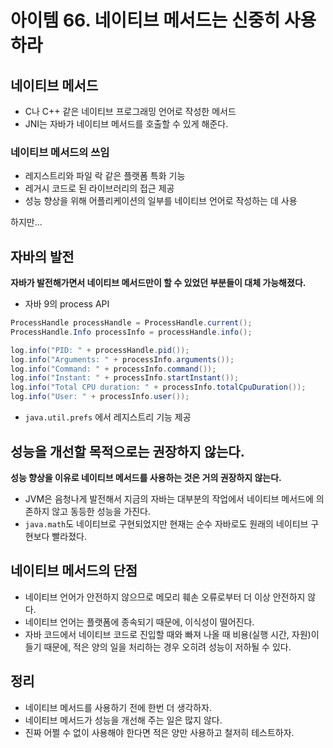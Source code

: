 # 아이템 66. 네이티브 메서드는 신중히 사용하라

## 네이티브 메서드

- C나 C++ 같은 네이티브 프로그래밍 언어로 작성한 메서드
- JNI는 자바가 네이티브 메서드를 호출할 수 있게 해준다.

### 네이티브 메서드의 쓰임

- 레지스트리와 파일 락 같은 플랫폼 특화 기능
- 레거시 코드로 된 라이브러리의 접근 제공
- 성능 향상을 위해 어플리케이션의 일부를 네이티브 언어로 작성하는 데 사용

하지만...

## 자바의 발전

**자바가 발전해가면서 네이티브 메서드만이 할 수 있었던 부분들이 대체 가능해졌다.**

- 자바 9의 process API

```java
ProcessHandle processHandle = ProcessHandle.current();
ProcessHandle.Info processInfo = processHandle.info();

log.info("PID: " + processHandle.pid());
log.info("Arguments: " + processInfo.arguments());
log.info("Command: " + processInfo.command());
log.info("Instant: " + processInfo.startInstant());
log.info("Total CPU duration: " + processInfo.totalCpuDuration());
log.info("User: " + processInfo.user());
```

- `java.util.prefs` 에서 레지스트리 기능 제공

## 성능을 개선할 목적으로는 권장하지 않는다.

**성능 향상을 이유로 네이티브 메서드를 사용하는 것은 거의 권장하지 않는다.**
- JVM은 음청나게 발전해서 지금의 자바는 대부분의 작업에서 네이티브 메서드에 의존하지 않고 동등한 성능을 가진다.
- `java.math`도 네이티브로 구현되었지만 현재는 순수 자바로도 원래의 네이티브 구현보다 빨라졌다.

## 네이티브 메서드의 단점

- 네이티브 언어가 안전하지 않으므로 메모리 훼손 오류로부터 더 이상 안전하지 않다.
- 네이티브 언어는 플랫폼에 종속되기 때문에, 이식성이 떨어진다.
- 자바 코드에서 네이티브 코드로 진입할 때와 빠져 나올 때 비용(실행 시간, 자원)이 들기 때문에, 적은 양의 일을 처리하는 경우 오히려 성능이 저하될 수 있다.

## 정리

- 네이티브 메서드를 사용하기 전에 한번 더 생각하자.
- 네이티브 메서드가 성능을 개선해 주는 일은 많지 않다.
- 진짜 어쩔 수 없이 사용해야 한다면 적은 양만 사용하고 철저히 테스트하자.
